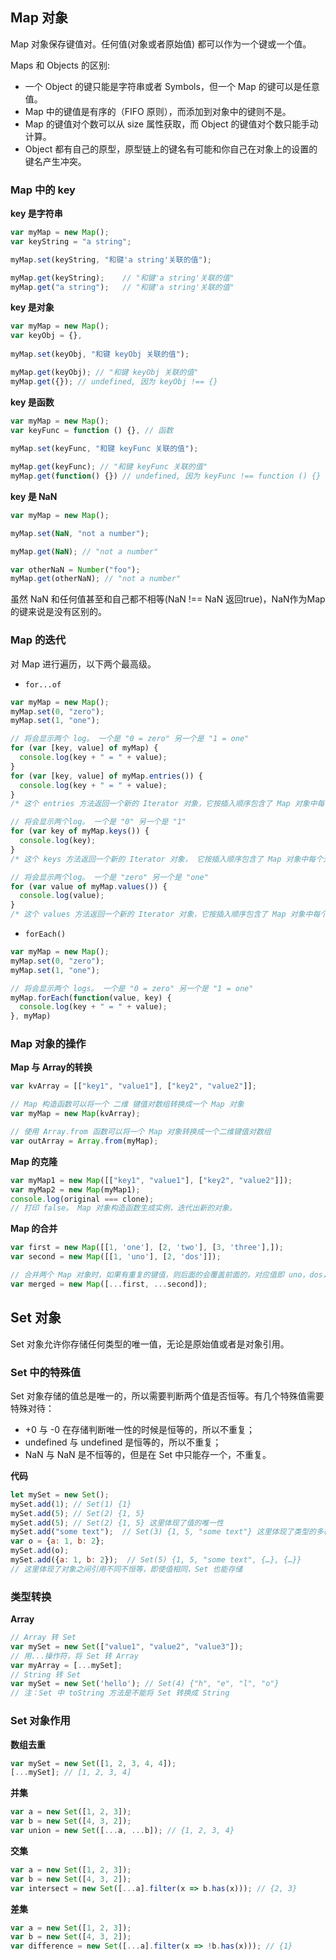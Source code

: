 ## Map 对象

Map 对象保存键值对。任何值(对象或者原始值) 都可以作为一个键或一个值。

Maps 和 Objects 的区别:

- 一个 Object 的键只能是字符串或者 Symbols，但一个 Map 的键可以是任意值。
- Map 中的键值是有序的（FIFO 原则），而添加到对象中的键则不是。
- Map 的键值对个数可以从 size 属性获取，而 Object 的键值对个数只能手动计算。
- Object 都有自己的原型，原型链上的键名有可能和你自己在对象上的设置的键名产生冲突。

### Map 中的 key

**key 是字符串**
```javascript
var myMap = new Map();
var keyString = "a string"; 

myMap.set(keyString, "和键'a string'关联的值"); 

myMap.get(keyString);    // "和键'a string'关联的值"
myMap.get("a string");   // "和键'a string'关联的值"                         // 因为 keyString === 'a string'
```
**key 是对象**
```javascript
var myMap = new Map();
var keyObj = {}, 
 
myMap.set(keyObj, "和键 keyObj 关联的值");  

myMap.get(keyObj); // "和键 keyObj 关联的值" 
myMap.get({}); // undefined, 因为 keyObj !== {}
```
**key 是函数**
```javascript
var myMap = new Map();
var keyFunc = function () {}, // 函数  
 
myMap.set(keyFunc, "和键 keyFunc 关联的值"); 

myMap.get(keyFunc); // "和键 keyFunc 关联的值" 
myMap.get(function() {}) // undefined, 因为 keyFunc !== function () {}
```
**key 是 NaN**
```javascript
var myMap = new Map();

myMap.set(NaN, "not a number"); 

myMap.get(NaN); // "not a number"

var otherNaN = Number("foo");
myMap.get(otherNaN); // "not a number"
```
虽然 NaN 和任何值甚至和自己都不相等(NaN !== NaN 返回true)，NaN作为Map的键来说是没有区别的。

### Map 的迭代

对 Map 进行遍历，以下两个最高级。

- `for...of`
```javascript
var myMap = new Map();
myMap.set(0, "zero");
myMap.set(1, "one"); 

// 将会显示两个 log。 一个是 "0 = zero" 另一个是 "1 = one"
for (var [key, value] of myMap) { 
  console.log(key + " = " + value); 
} 
for (var [key, value] of myMap.entries()) {  
  console.log(key + " = " + value); 
} 
/* 这个 entries 方法返回一个新的 Iterator 对象，它按插入顺序包含了 Map 对象中每个元素的 [key, value] 数组。 */ 

// 将会显示两个log。 一个是 "0" 另一个是 "1"
for (var key of myMap.keys()) { 
  console.log(key); 
}
/* 这个 keys 方法返回一个新的 Iterator 对象， 它按插入顺序包含了 Map 对象中每个元素的键。 */

// 将会显示两个log。 一个是 "zero" 另一个是 "one" 
for (var value of myMap.values()) { 
  console.log(value); 
} 
/* 这个 values 方法返回一个新的 Iterator 对象，它按插入顺序包含了 Map 对象中每个元素的值。 */
```
- `forEach()`
```javascript
var myMap = new Map();
myMap.set(0, "zero");
myMap.set(1, "one");  

// 将会显示两个 logs。 一个是 "0 = zero" 另一个是 "1 = one" 
myMap.forEach(function(value, key) { 
  console.log(key + " = " + value);
}, myMap)
```
### Map 对象的操作

**Map 与 Array的转换**
```javascript
var kvArray = [["key1", "value1"], ["key2", "value2"]]; 

// Map 构造函数可以将一个 二维 键值对数组转换成一个 Map 对象
var myMap = new Map(kvArray); 

// 使用 Array.from 函数可以将一个 Map 对象转换成一个二维键值对数组 
var outArray = Array.from(myMap);
```
**Map 的克隆**
```javascript
var myMap1 = new Map([["key1", "value1"], ["key2", "value2"]]);
var myMap2 = new Map(myMap1); 
console.log(original === clone);
// 打印 false。 Map 对象构造函数生成实例，迭代出新的对象。
```
**Map 的合并**
```javascript
var first = new Map([[1, 'one'], [2, 'two'], [3, 'three'],]);
var second = new Map([[1, 'uno'], [2, 'dos']]);

// 合并两个 Map 对象时，如果有重复的键值，则后面的会覆盖前面的，对应值即 uno，dos， three
var merged = new Map([...first, ...second]);
```
## Set 对象

Set 对象允许你存储任何类型的唯一值，无论是原始值或者是对象引用。

### Set 中的特殊值

Set 对象存储的值总是唯一的，所以需要判断两个值是否恒等。有几个特殊值需要特殊对待：
- +0 与 -0 在存储判断唯一性的时候是恒等的，所以不重复；
- undefined 与 undefined 是恒等的，所以不重复；
- NaN 与 NaN 是不恒等的，但是在 Set 中只能存一个，不重复。

**代码**
```javascript
let mySet = new Set();
mySet.add(1); // Set(1) {1}
mySet.add(5); // Set(2) {1, 5} 
mySet.add(5); // Set(2) {1, 5} 这里体现了值的唯一性 
mySet.add("some text");  // Set(3) {1, 5, "some text"} 这里体现了类型的多样性 
var o = {a: 1, b: 2};
mySet.add(o);
mySet.add({a: 1, b: 2});  // Set(5) {1, 5, "some text", {…}, {…}} 
// 这里体现了对象之间引用不同不恒等，即使值相同，Set 也能存储
```
### 类型转换

**Array**
```javascript
// Array 转 Set
var mySet = new Set(["value1", "value2", "value3"]);
// 用...操作符，将 Set 转 Array
var myArray = [...mySet]; 
// String 转 Set 
var mySet = new Set('hello'); // Set(4) {"h", "e", "l", "o"} 
// 注：Set 中 toString 方法是不能将 Set 转换成 String
```
### Set 对象作用

**数组去重**
```javascript
var mySet = new Set([1, 2, 3, 4, 4]); 
[...mySet]; // [1, 2, 3, 4]
```
**并集**
```javascript
var a = new Set([1, 2, 3]);
var b = new Set([4, 3, 2]);
var union = new Set([...a, ...b]); // {1, 2, 3, 4}
```
**交集**
```javascript
var a = new Set([1, 2, 3]);
var b = new Set([4, 3, 2]);
var intersect = new Set([...a].filter(x => b.has(x))); // {2, 3}
```
**差集**
```javascript
var a = new Set([1, 2, 3]);
var b = new Set([4, 3, 2]); 
var difference = new Set([...a].filter(x => !b.has(x))); // {1}
```